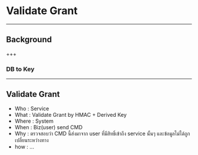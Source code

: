 # Validate **Grant**

---

## Background

+++

### DB to Key

---

## Validate Grant

- Who : Service
- What : Validate Grant by HMAC + Derived Key
- Where : System
- When : Biz(user) send CMD
- Why : ตรวจสอบว่า CMD นี้ส่งมาจาก user ที่มีสิทธิ์เข้าถึง service นั้นๆ และข้อมูลไม่ได้ถูกเปลี่ยนระหว่างทาง
- how : ...
